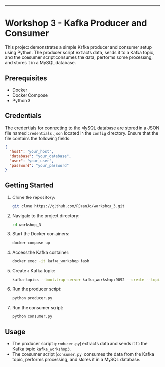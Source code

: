 ---

# Workshop 3 - Kafka Producer and Consumer

This project demonstrates a simple Kafka producer and consumer setup using Python. The producer script extracts data, sends it to a Kafka topic, and the consumer script consumes the data, performs some processing, and stores it in a MySQL database.

## Prerequisites

- Docker
- Docker Compose
- Python 3

## Credentials

The credentials for connecting to the MySQL database are stored in a JSON file named `credentials.json` located in the `config` directory. Ensure that the file contains the following fields:

```json
{
  "host": "your_host",
  "database": "your_database",
  "user": "your_user",
  "password": "your_password"
}
```

## Getting Started

1. Clone the repository:

   ```bash
   git clone https://github.com/RJuanJo/workshop_3.git
   ```

2. Navigate to the project directory:

   ```bash
   cd workshop_3
   ```

3. Start the Docker containers:

   ```bash
   docker-compose up
   ```

4. Access the Kafka container:

   ```bash
   docker exec -it kafka_workshop bash
   ```

5. Create a Kafka topic:

   ```bash
   kafka-topics --bootstrap-server kafka_workshop:9092 --create --topic kafka_workshop3
   ```

6. Run the producer script:

   ```bash
   python producer.py
   ```

7. Run the consumer script:

   ```bash
   python consumer.py
   ```

## Usage

- The producer script (`producer.py`) extracts data and sends it to the Kafka topic `kafka_workshop3`.
- The consumer script (`consumer.py`) consumes the data from the Kafka topic, performs processing, and stores it in a MySQL database.

